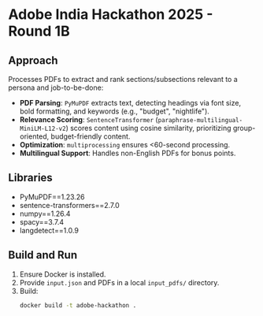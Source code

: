 # Adobe India Hackathon 2025 - Round 1B

## Approach
Processes PDFs to extract and rank sections/subsections relevant to a persona and job-to-be-done:
- **PDF Parsing**: `PyMuPDF` extracts text, detecting headings via font size, bold formatting, and keywords (e.g., "budget", "nightlife").
- **Relevance Scoring**: `SentenceTransformer` (`paraphrase-multilingual-MiniLM-L12-v2`) scores content using cosine similarity, prioritizing group-oriented, budget-friendly content.
- **Optimization**: `multiprocessing` ensures <60-second processing.
- **Multilingual Support**: Handles non-English PDFs for bonus points.

## Libraries
- PyMuPDF==1.23.26
- sentence-transformers==2.7.0
- numpy==1.26.4
- spacy==3.7.4
- langdetect==1.0.9

## Build and Run
1. Ensure Docker is installed.
2. Provide `input.json` and PDFs in a local `input_pdfs/` directory.
3. Build:
   ```bash
   docker build -t adobe-hackathon .